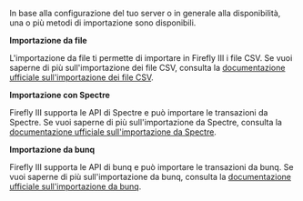 In base alla configurazione del tuo server o in generale alla disponibilità, una o più metodi di importazione sono disponibili.

**Importazione da file**

L'importazione da file ti permette di importare in Firefly III i file CSV. Se vuoi saperne di più sull'importazione dei file CSV, consulta la [documentazione ufficiale sull'importazione dei file CSV](https://firefly-iii.readthedocs.io/en/latest/import/csv.html).

**Importazione con Spectre**

Firefly III supporta le API di Spectre e può importare le transazioni da Spectre. Se vuoi saperne di più sull'importazione da Spectre, consulta la [documentazione ufficiale sull'importazione da Spectre](https://firefly-iii.readthedocs.io/en/latest/import/spectre.html).

**Importazione da bunq**

Firefly III supporta le API di bunq e può importare le transazioni da bunq. Se vuoi saperne di più sull'importazione da bunq, consulta la [documentazione ufficiale sull'importazione da bunq](https://firefly-iii.readthedocs.io/en/latest/import/bunq.html).